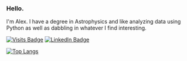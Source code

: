 ### Hello.
I'm Alex. I have a degree in Astrophysics and like analyzing data using Python as well as dabbling in whatever I find interesting.

[![Visits Badge](https://badges.pufler.dev/visits/alexB-95/alexB-95)](https:alexB-95.dev)
[![LinkedIn Badge](https://img.shields.io/badge/LinkedIn-Profile-informational?style=flat&logo=linkedin&logoColor=white&color=0D76A8)](https://www.linkedin.com/in/abastian95/)

[![Top Langs](https://github-readme-stats.vercel.app/api/top-langs/?username=alexB-95&layout=compact)](https://github.com/anuraghazra/github-readme-stats)
<!--
**alexB-95/alexB-95** is a ✨ _special_ ✨ repository because its `README.md` (this file) appears on your GitHub profile.

Here are some ideas to get you started:

- 🔭 I’m currently working on ...
- 🌱 I’m currently learning ...
- 👯 I’m looking to collaborate on ...
- 🤔 I’m looking for help with ...
- 💬 Ask me about ...
- 📫 How to reach me: ...
- 😄 Pronouns: ...
- ⚡ Fun fact: ...

-->
